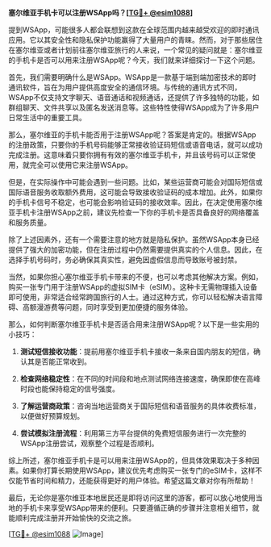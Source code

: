 **塞尔维亚手机卡可以注册WSApp吗？[[TG💪+ @esim1088](https://t.me/s/esim1088)]**

提到WSApp，可能很多人都会联想到这款在全球范围内越来越受欢迎的即时通讯应用。它以其安全性和隐私保护功能赢得了大量用户的青睐。然而，对于那些居住在塞尔维亚或者计划前往塞尔维亚旅行的人来说，一个常见的疑问就是：塞尔维亚的手机卡是否可以用来注册WSApp呢？今天，我们就来详细探讨一下这个问题。

首先，我们需要明确什么是WSApp。WSApp是一款基于端到端加密技术的即时通讯软件，旨在为用户提供高度安全的通信环境。与传统的通讯方式不同，WSApp不仅支持文字聊天、语音通话和视频通话，还提供了许多独特的功能，如群组聊天、文件共享以及匿名发送消息等。这些特性使得WSApp成为了许多用户日常生活中的重要工具。

那么，塞尔维亚的手机卡能否用于注册WSApp呢？答案是肯定的。根据WSApp的注册政策，只要你的手机号码能够正常接收验证码短信或语音电话，就可以成功完成注册。这意味着只要你拥有有效的塞尔维亚手机卡，并且该号码可以正常使用，就完全可以使用它来注册WSApp。

但是，在实际操作中可能会遇到一些问题。比如，某些运营商可能会对国际短信或国际语音服务收取额外费用，这可能会导致接收验证码的成本增加。此外，如果你的手机卡信号不稳定，也可能会影响验证码的接收效率。因此，在决定使用塞尔维亚手机卡注册WSApp之前，建议先检查一下你的手机卡是否具备良好的网络覆盖和服务质量。

除了上述因素外，还有一个需要注意的地方就是隐私保护。虽然WSApp本身已经提供了强大的加密功能，但在注册过程中仍然需要提供真实的个人信息。因此，在选择手机号码时，务必确保其真实性，避免因虚假信息而导致账号被封禁。

当然，如果你担心塞尔维亚手机卡带来的不便，也可以考虑其他解决方案。例如，购买一张专门用于注册WSApp的虚拟SIM卡（eSIM）。这种卡无需物理插入设备即可使用，非常适合经常跨国旅行的人士。通过这种方式，你可以轻松解决语言障碍、高额漫游费等问题，同时享受到更加便捷的服务体验。

那么，如何判断塞尔维亚手机卡是否适合用来注册WSApp呢？以下是一些实用的小技巧：

1. **测试短信接收功能**：提前用塞尔维亚手机卡接收一条来自国内朋友的短信，确认其是否能正常收到。
   
2. **检查网络稳定性**：在不同的时间段和地点测试网络连接速度，确保即使在高峰时段也能保持稳定的信号强度。

3. **了解运营商政策**：咨询当地运营商关于国际短信和语音服务的具体收费标准，以便做好预算规划。

4. **尝试模拟注册流程**：利用第三方平台提供的免费短信服务进行一次完整的WSApp注册尝试，观察整个过程是否顺利。

综上所述，塞尔维亚手机卡是可以用来注册WSApp的，但具体效果取决于多种因素。如果你打算长期使用WSApp，建议优先考虑购买一张专门的eSIM卡，这样不仅能节省时间和精力，还能获得更好的用户体验。希望这篇文章对你有所帮助！

最后，无论你是塞尔维亚本地居民还是即将访问这里的游客，都可以放心地使用当地的手机卡来享受WSApp带来的便利。只要遵循正确的步骤并注意相关细节，就能顺利完成注册并开始愉快的交流之旅。

[[TG💪+ @esim1088](https://t.me/s/esim1088) ![Image](https://i.postimg.cc/4NQfJmqS/Snipaste-2025-05-13-00-14-12.png)]